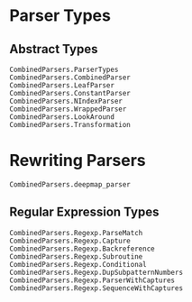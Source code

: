 # Parser Types
## Abstract Types
```@docs
CombinedParsers.ParserTypes
CombinedParsers.CombinedParser
CombinedParsers.LeafParser
CombinedParsers.ConstantParser
CombinedParsers.NIndexParser
CombinedParsers.WrappedParser
CombinedParsers.LookAround
CombinedParsers.Transformation
```


# Rewriting Parsers
```@docs
CombinedParsers.deepmap_parser
```

## Regular Expression Types
```@docs
CombinedParsers.Regexp.ParseMatch
CombinedParsers.Regexp.Capture
CombinedParsers.Regexp.Backreference
CombinedParsers.Regexp.Subroutine
CombinedParsers.Regexp.Conditional
CombinedParsers.Regexp.DupSubpatternNumbers
CombinedParsers.Regexp.ParserWithCaptures
CombinedParsers.Regexp.SequenceWithCaptures
```
